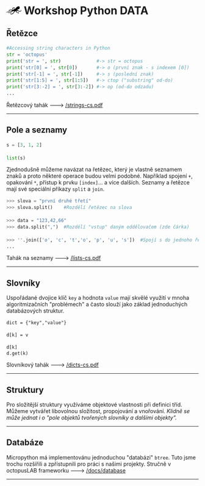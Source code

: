 # ![logo](img/logo_small.png) Workshop Python DATA

## Řetězce

```python
#Accessing string characters in Python
str = 'octopus'
print('str = ', str)             #-> str = octopus
print('str[0] = ', str[0])       #-> o (první znak - s indexem [0])
print('str[-1] = ', str[-1])     #-> s (poslední znak)
print('str[1:5] = ', str[1:5])   #-> ctop ("substring" od-do)
print('str[3:-2] = ', str[3:-2]) #-> op (od-do odzadu)
...
```


Řetězcový tahák 🡒 [/strings-cs.pdf](https://pyvec.github.io/cheatsheets/strings/strings-cs.pdf)

---

## Pole a seznamy


```python
s = [3, 1, 2]

list(s)
```

Zjednodušně můžeme navázat na řetězec, který je vlastně seznamem znaků a proto některé operace budou velmi podobné. Například spojení `+`,
opakování `*`, přístup k prvku `[index]`... a více dalších. Seznamy a řetězce mají své speciální příkazy `split` a `join`.

```python
>>> slova = "první druhé třetí"
>>> slova.split()    #Rozdělí řetězec na slova

>>> data = "123,42,66"
>>> data.split(",")  #Rozdělí "vstup" daným oddělovačem (zde čárka)

>>> ''.join(['o', 'c', 't','o', 'p', 'u', 's'])  #Spojí s do jednoho řetězce
...
```


Tahák na seznamy 🡒 [/lists-cs.pdf](https://pyvec.github.io/cheatsheets/lists/lists-cs.pdf)

---

## Slovníky

Uspořádané dvojice klíč `key` a hodnota `value` mají skvělé využití v mnoha algoritmizačních "problémech"
a často slouží jako základ jednoduchých databázových struktur.

```
dict = {"key","value"}

d[k] = v

d[k]
d.get(k)

```

Slovníkový tahák  🡒 [/dicts-cs.pdf](https://pyvec.github.io/cheatsheets/dicts/dicts-cs.pdf)

---

## Struktury

Pro složitější struktury využíváme objektové vlastnosti při definici tříd. Můžeme vytvářet libovolnou složitost, propojování a vnořování. 
*Klidně se může jednat i o "pole objektů tvořených slovníky a dalšími objekty".*

---

## Databáze

Micropython má implementovánu jednoduchou "databázi" `btree`.
Tuto jsme trochu rozšířili a zpřístupnili pro práci s našimi projekty.
Stručně v octopusLAB frameworku 🡒 [/docs/database](/basicdoc/#database)

---
